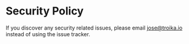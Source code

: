 # Security Policy

If you discover any security related issues, please email jose@troika.io instead of using the issue tracker.
